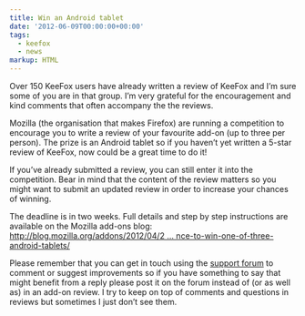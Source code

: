 ```yaml
---
title: Win an Android tablet
date: '2012-06-09T00:00:00+00:00'
tags:
  - keefox
  - news
markup: HTML
---
```

<p>Over 150 KeeFox users have already written a review of KeeFox and I’m sure some of you are in that group. I’m very grateful for the encouragement and kind comments that often accompany the the reviews.
</p>
<p>Mozilla (the organisation that makes Firefox) are running a competition to encourage you to write a review of your favourite add-on (up to three per person). The prize is an Android tablet so if you haven’t yet written a 5-star review of KeeFox, now could be a great time to do it!
</p>
<p>If you’ve already submitted a review, you can still enter it into the competition. Bear in mind that the content of the review matters so you might want to submit an updated review in order to increase your chances of winning.
</p>
<p>The deadline is in two weeks. Full details and step by step instructions are available on the Mozilla add-ons blog:<br> <a href="http://blog.mozilla.org/addons/2012/04/24/tell-us-about-your-favorite-add-on-for-a-chance-to-win-one-of-three-android-tablets/" title="Go to http://blog.mozilla.org/addons/2012/04/24/tell-us-about-your-favorite-add-on-for-a-chance-to-win-one-of-three-android-tablets/" target="_blank" class="externlink">http://blog.mozilla.org/addons/2012/04/2 … nce-to-win-one-of-three-android-tablets/</a>
</p>
<p>Please remember that you can get in touch using the <a href="help/forum" title="Go to http://keefox.org/help/forum" class="externlink">support forum</a> to comment or suggest improvements so if you have something to say that might benefit from a reply please post it on the forum instead of (or as well as) in an add-on review. I try to keep on top of comments and questions in reviews but sometimes I just don’t see them.</p>


